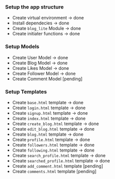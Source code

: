### Setup the app structure

- Create virtual environment -> done
- Install dependecies -> done
- Create `blog_lite` Module -> done
- Create initiater functions -> done

### Setup Models
- Create User Model -> done
- Create Blog Model -> done
- Create Likes Model -> done
- Create Follower Model -> done
- Create Comment Model [pending]

### Setup Templates
- Create `base.html` template -> done
- Create `login.html` template -> done
- Create `signup.html` template -> done
- Create `index.html` template -> done
- Create `create_blog.html` template -> done
- Create `edit_blog.html` template -> done
- Create `blog.html` template -> done
- Create `profile.html` template -> done
- Create `followers.html` template -> done
- Create `following.html` template -> done
- Create `search_profile.html` template -> done
- Create `searched_profile.html` template -> done
- Create `add_comment.html` template [pending]
- Create `comments.html` template [pending]